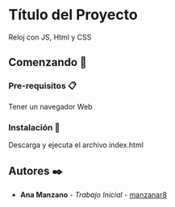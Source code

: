 # Título del Proyecto

Reloj con JS, Html y CSS

## Comenzando 🚀

### Pre-requisitos 📋

Tener un navegador Web


### Instalación 🔧

Descarga y ejecuta el archivo index.html

## Autores ✒️

* **Ana Manzano** - *Trabajo Inicial* - [manzanar8](https://github.com/manzanar8)





